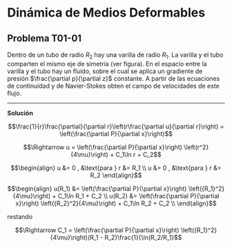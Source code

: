# Dinámica de Medios Deformables
## Problema T01-01

Dentro de un tubo de radio $`R_2`$ hay una varilla de radio $`R_1`$. La
varilla y el tubo comparten el mismo eje de simetría (ver figura). En el
espacio entre la varilla y el tubo hay un fluido, sobre el cual se aplica
un gradiente de presión $`\frac{\partial p}{\partial z}`$ constante.
A partir de las ecuaciones de continuidad y de Navier-Stokes obten el
campo de velocidades de este flujo.

---

**Solución**

```math
\frac{1}{r}\frac{\partial}{\partial r}\left(r\frac{\partial u}{\partial r}\right)
= 
\left(\frac{\partial P}{\partial x}\right)
```

```math
\Rightarrow
u
=
\left(\frac{\partial P}{\partial x}\right)
\left(r^2}{4\mu}\right) + C_1\ln r + C_2
```

```math
\begin{align}
u &= 0 , &\text{para } r &= R_1 \\
u &= 0 , &\text{para } r &= R_2
\end{align}
```

```math
\begin{align}
u(R_1) &= \left(\frac{\partial P}{\partial x}\right)
\left({R_1}^2}{4\mu}\right) + C_1\ln R_1 + C_2 \\
u(R_2) &= \left(\frac{\partial P}{\partial x}\right)
\left({R_2}^2}{4\mu}\right) + C_1\ln R_2 + C_2 \\
\end{align}
```

restando

```math
\Rightarrow
C_1 =
\left(\frac{\partial P}{\partial x}\right)
\left({R_1}^2}{4\mu}\right)(R_1 - R_2}\frac{1}{\ln(R_2/R_1}
```
